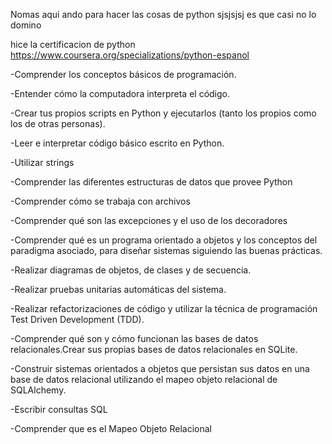 Nomas aqui ando para hacer las cosas de python sjsjsjsj es que casi no lo domino 



hice la certificacion de python
https://www.coursera.org/specializations/python-espanol


-Comprender los conceptos básicos de programación.

-Entender cómo la computadora interpreta el código.  

-Crear tus propios scripts en Python y ejecutarlos (tanto los propios como los de otras personas).

-Leer e interpretar código básico escrito en Python.  

-Utilizar strings

-Comprender las diferentes estructuras de datos que provee Python

-Comprender cómo se trabaja con archivos

-Comprender qué son las excepciones y el uso de los decoradores

-Comprender qué es un programa orientado a objetos y los conceptos del paradigma asociado, para diseñar sistemas siguiendo las buenas prácticas.

-Realizar diagramas de objetos, de clases y de secuencia.

-Realizar pruebas unitarias automáticas del sistema.

-Realizar refactorizaciones de código y utilizar la técnica de programación Test Driven Development (TDD).

-Comprender qué son y cómo funcionan las bases de datos relacionales.Crear sus propias bases de datos relacionales en SQLite.

-Construir sistemas orientados a objetos que persistan sus datos en una base de datos relacional utilizando el mapeo objeto relacional de SQLAlchemy.

-Escribir consultas SQL 

-Comprender que es el Mapeo Objeto Relacional
